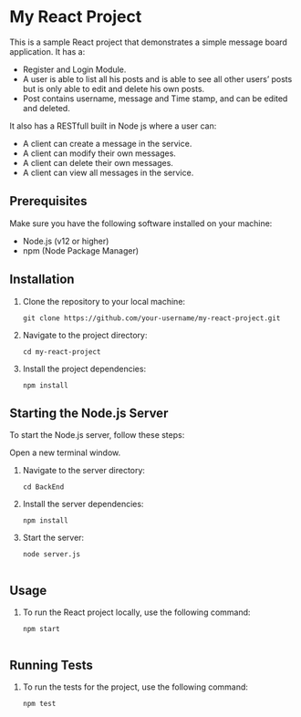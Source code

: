 # My React Project

This is a sample React project that demonstrates a simple message board application. It has a:
- Register and Login Module.
- A user is able to list all his posts and is able to see all other users’ posts but is only able to
edit and delete his own posts.
- Post contains username, message and Time stamp, and can be edited and deleted.

It also has a RESTfull built in Node js where a user can:

- A client can create a message in the service.
- A client can modify their own messages.
- A client can delete their own messages.
- A client can view all messages in the service.

## Prerequisites

Make sure you have the following software installed on your machine:

- Node.js (v12 or higher)
- npm (Node Package Manager)

## Installation

1. Clone the repository to your local machine:

   ```shell
   git clone https://github.com/your-username/my-react-project.git

2. Navigate to the project directory:
   ```shell
   cd my-react-project

3. Install the project dependencies:
   ```shell
   npm install

## Starting the Node.js Server

To start the Node.js server, follow these steps:

Open a new terminal window.

1. Navigate to the server directory:
    ```shell
    cd BackEnd
 
2. Install the server dependencies:
   ```shell
   npm install

3. Start the server:
   ```shell
   node server.js
 
## Usage

1. To run the React project locally, use the following command:
   ```shell
   npm start


## Running Tests

1. To run the tests for the project, use the following command:
   ```shell
   npm test












